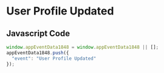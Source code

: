 # User Profile Updated

## Javascript Code
```js
window.appEventData1848 = window.appEventData1848 || [];
appEventData1848.push({
  "event": "User Profile Updated"
});
```




